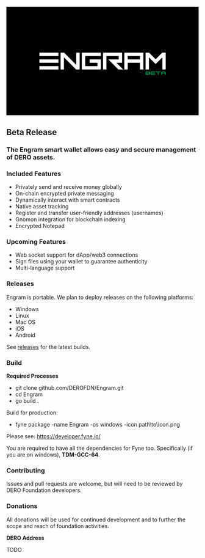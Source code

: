 ![Powered by DERO](https://github.com/DEROFDN/Engram/blob/main/ss1.png)



## Beta Release

### The Engram smart wallet allows easy and secure management of DERO assets. 

### Included Features
* Privately send and receive money globally
* On-chain encrypted private messaging
* Dynamically interact with smart contracts
* Native asset tracking
* Register and transfer user-friendly addresses (usernames)
* Gnomon integration for blockchain indexing
* Encrypted Notepad

### Upcoming Features
* Web socket support for dApp/web3 connections
* Sign files using your wallet to guarantee authenticity
* Multi-language support

### Releases
Engram is portable. We plan to deploy releases on the following platforms:
* Windows
* Linux
* Mac OS
* iOS
* Android

See [releases](https://github.com/DEROFDN/Engram/releases) for the latest builds.

### Build

<b>Required Processes</b>

* git clone github.com/DEROFDN/Engram.git
* cd Engram
* go build .

Build for production:

* fyne package -name Engram -os windows -icon path\to\icon.png

Please see: https://developer.fyne.io/

You are required to have all the dependencies for Fyne too. Specifically (if you are on windows), <b>TDM-GCC-64</b>.

### Contributing

Issues and pull requests are welcome, but will need to be reviewed by DERO Foundation developers.

### Donations

All donations will be used for continued development and to further the scope and reach of foundation activities.

<b>DERO Address</b>

TODO
